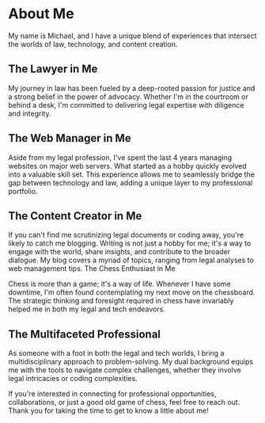 # About Me

My name is Michael, and I have a unique blend of experiences that intersect the worlds of law, technology, and content creation. 

## The Lawyer in Me

My journey in law has been fueled by a deep-rooted passion for justice and a strong belief in the power of advocacy. Whether I'm in the courtroom or behind a desk, I'm committed to delivering legal expertise with diligence and integrity.

## The Web Manager in Me

Aside from my legal profession, I've spent the last 4 years managing websites on major web servers. What started as a hobby quickly evolved into a valuable skill set. This experience allows me to seamlessly bridge the gap between technology and law, adding a unique layer to my professional portfolio.

## The Content Creator in Me

If you can't find me scrutinizing legal documents or coding away, you're likely to catch me blogging. Writing is not just a hobby for me; it's a way to engage with the world, share insights, and contribute to the broader dialogue. My blog covers a myriad of topics, ranging from legal analyses to web management tips.
The Chess Enthusiast in Me

Chess is more than a game; it's a way of life. Whenever I have some downtime, I'm often found contemplating my next move on the chessboard. The strategic thinking and foresight required in chess have invariably helped me in both my legal and tech endeavors.

## The Multifaceted Professional

As someone with a foot in both the legal and tech worlds, I bring a multidisciplinary approach to problem-solving. My dual background equips me with the tools to navigate complex challenges, whether they involve legal intricacies or coding complexities.

If you're interested in connecting for professional opportunities, collaborations, or just a good old game of chess, feel free to reach out. Thank you for taking the time to get to know a little about me!
